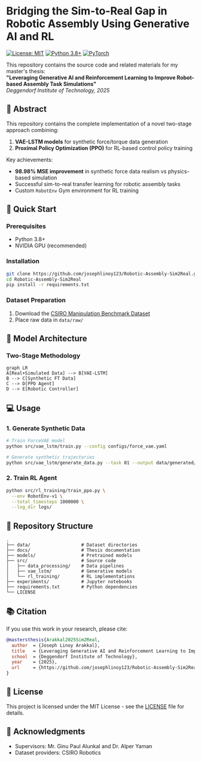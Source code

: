 # Bridging the Sim-to-Real Gap in Robotic Assembly Using Generative AI and RL

[![License: MIT](https://img.shields.io/badge/License-MIT-blue.svg)](https://opensource.org/licenses/MIT)
[![Python 3.8+](https://img.shields.io/badge/Python-3.8%2B-blue.svg)](https://www.python.org/)
[![PyTorch](https://img.shields.io/badge/PyTorch-1.12%2B-red.svg)](https://pytorch.org/)

This repository contains the source code and related materials for my master's thesis:  
**"Leveraging Generative AI and Reinforcement Learning to Improve Robot-based Assembly Task Simulations"**  
*Deggendorf Institute of Technology, 2025*

## 📝 Abstract
This repository contains the complete implementation of a novel two-stage approach combining:
1. **VAE-LSTM models** for synthetic force/torque data generation
2. **Proximal Policy Optimization (PPO)** for RL-based control policy training

Key achievements:
- **98.98% MSE improvement** in synthetic force data realism vs physics-based simulation
- Successful sim-to-real transfer learning for robotic assembly tasks
- Custom `RobotEnv` Gym environment for RL training

## 🚀 Quick Start

### Prerequisites
- Python 3.8+
- NVIDIA GPU (recommended)

### Installation
```bash
git clone https://github.com/josephlinoy123/Robotic-Assembly-Sim2Real.git
cd Robotic-Assembly-Sim2Real
pip install -r requirements.txt
```

### Dataset Preparation
1. Download the [CSIRO Manipulation Benchmark Dataset]([https://example.com/dataset](https://research.csiro.au/robotics/manipulation-benchmark/))
2. Place raw data in `data/raw/`

## 🧠 Model Architecture
### Two-Stage Methodology
```mermaid
graph LR
A[Real+Simulated Data] --> B[VAE-LSTM]
B --> C[Synthetic FT Data]
C --> D[PPO Agent]
D --> E[Robotic Controller]
```

## 💻 Usage
### 1. Generate Synthetic Data
```bash
# Train ForceVAE model
python src/vae_lstm/train.py --config configs/force_vae.yaml

# Generate synthetic trajectories
python src/vae_lstm/generate_data.py --task 01 --output data/generated/
```

### 2. Train RL Agent
```bash
python src/rl_training/train_ppo.py \
  --env RobotEnv-v1 \
  --total_timesteps 1000000 \
  --log_dir logs/
```

## 📂 Repository Structure
```
.
├── data/                   # Dataset directories
├── docs/                   # Thesis documentation
├── models/                 # Pretrained models
├── src/                    # Source code
│   ├── data_processing/    # Data pipelines
│   ├── vae_lstm/           # Generative models
│   └── rl_training/        # RL implementations
├── experiments/            # Jupyter notebooks
├── requirements.txt        # Python dependencies
└── LICENSE
```

## 📚 Citation
If you use this work in your research, please cite:
```bibtex
@mastersthesis{Arakkal2025Sim2Real,
  author  = {Joseph Linoy Arakkal},
  title   = {Leveraging Generative AI and Reinforcement Learning to Improve Robot-based Assembly Task Simulations},
  school  = {Deggendorf Institute of Technology},
  year    = {2025},
  url     = {https://github.com/josephlinoy123/Robotic-Assembly-Sim2Real}
}
```

## 📜 License
This project is licensed under the MIT License - see the [LICENSE](LICENSE) file for details.

## 🙏 Acknowledgments
- Supervisors: Mr. Ginu Paul Alunkal and Dr. Alper Yaman
- Dataset providers: CSIRO Robotics
